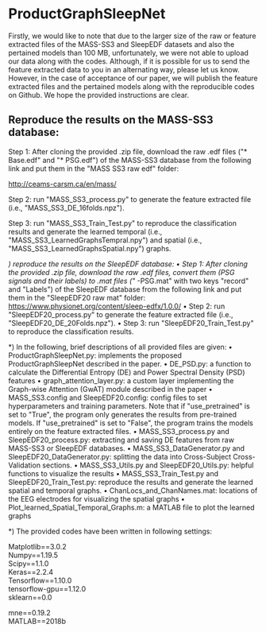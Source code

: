 # ProductGraphSleepNet
Firstly, we would like to note that due to the larger size of the raw or feature extracted files of the MASS-SS3 and SleepEDF datasets and also the pertained models than 100 MB, unfortunately, we were not able to upload our data along with the codes. Although, if it is possible for us to send the feature extracted data to you in an alternating way, please let us know. However, in the case of acceptance of our paper, we will publish the feature extracted files and the pertained models along with the reproducible codes on Github. We hope the provided instructions are clear.

## Reproduce the results on the MASS-SS3 database:

Step 1: After cloning the provided .zip file, download the raw .edf files ("* Base.edf" and "* PSG.edf") of the MASS-SS3 database from the following link and put them in the "MASS SS3 raw edf" folder:

http://ceams-carsm.ca/en/mass/

Step 2: run "MASS_SS3_process.py" to generate the feature extracted file (i.e., "MASS_SS3_DE_16folds.npz").

Step 3: run "MASS_SS3_Train_Test.py" to reproduce the classification results and generate the learned temporal (i.e., "MASS_SS3_LearnedGraphsTempral.npy") and spatial (i.e., "MASS_SS3_LearnedGraphsSpatial.npy") graphs.

*) reproduce the results on the SleepEDF database:
•	Step 1: After cloning the provided .zip file, download the raw .edf files, convert them (PSG signals and their labels) to .mat files ("* -PSG.mat" with two keys "record" and "Labels") of the SleepEDF database from the following link and put them in the "SleepEDF20 raw mat" folder:
https://www.physionet.org/content/sleep-edfx/1.0.0/
•	Step 2: run "SleepEDF20_process.py" to generate the feature extracted file (i.e., "SleepEDF20_DE_20Folds.npz").
•	Step 3: run "SleepEDF20_Train_Test.py" to reproduce the classification results.

*) In the following, brief descriptions of all provided files are given:
•	ProductGraphSleepNet.py: implements the proposed ProductGraphSleepNet described in the paper.
•	DE_PSD.py: a function to calculate the Differential Entropy (DE) and Power Spectral Density (PSD) features 
•	graph_attention_layer.py: a custom layer implementing the Graph-wise Attention (GwAT) module described in the paper
•	MASS_SS3.config and SleepEDF20.config: config files to set hyperparameters and training parameters. Note that if "use_pretrained" is set to "True", the program only generates the results from pre-trained models. If "use_pretrained" is set to "False", the program trains the models entirely on the feature extracted files.
•	MASS_SS3_process.py and SleepEDF20_process.py: extracting and saving DE features from raw MASS-SS3 or SleepEDF databases.
•	MASS_SS3_DataGenerator.py and SleepEDF20_DataGenerator.py: splitting the data into Cross-Subject Cross-Validation sections.
•	MASS_SS3_Utils.py and SleepEDF20_Utils.py: helpful functions to visualize the results
•	MASS_SS3_Train_Test.py and SleepEDF20_Train_Test.py: reproduce the results and generate the learned spatial and temporal graphs.
•	ChanLocs_and_ChanNames.mat: locations of the EEG electrodes for visualizing the spatial graphs
•	Plot_learned_Spatial_Temporal_Graphs.m: a MATLAB file to plot the learned graphs

*) The provided codes have been written in following settings:

Matplotlib==3.0.2       
Numpy==1.19.5      
Scipy==1.1.0       
Keras==2.2.4       
Tensorflow==1.10.0      
tensorflow-gpu==1.12.0      
sklearn==0.0

mne==0.19.2               
MATLAB==2018b


